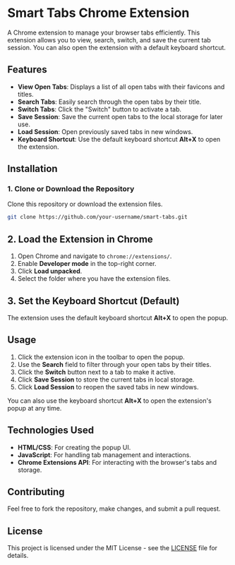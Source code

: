 # Smart Tabs Chrome Extension

A Chrome extension to manage your browser tabs efficiently. This extension allows you to view, search, switch, and save the current tab session. You can also open the extension with a default keyboard shortcut.

## Features

- **View Open Tabs**: Displays a list of all open tabs with their favicons and titles.
- **Search Tabs**: Easily search through the open tabs by their title.
- **Switch Tabs**: Click the "Switch" button to activate a tab.
- **Save Session**: Save the current open tabs to the local storage for later use.
- **Load Session**: Open previously saved tabs in new windows.
- **Keyboard Shortcut**: Use the default keyboard shortcut **Alt+X** to open the extension.

## Installation

### 1. Clone or Download the Repository

Clone this repository or download the extension files.

```bash
git clone https://github.com/your-username/smart-tabs.git
```

## 2. Load the Extension in Chrome

1. Open Chrome and navigate to `chrome://extensions/`.
2. Enable **Developer mode** in the top-right corner.
3. Click **Load unpacked**.
4. Select the folder where you have the extension files.

## 3. Set the Keyboard Shortcut (Default)

The extension uses the default keyboard shortcut **Alt+X** to open the popup.

## Usage

1. Click the extension icon in the toolbar to open the popup.
2. Use the **Search** field to filter through your open tabs by their titles.
3. Click the **Switch** button next to a tab to make it active.
4. Click **Save Session** to store the current tabs in local storage.
5. Click **Load Session** to reopen the saved tabs in new windows.

You can also use the keyboard shortcut **Alt+X** to open the extension's popup at any time.

## Technologies Used

- **HTML/CSS**: For creating the popup UI.
- **JavaScript**: For handling tab management and interactions.
- **Chrome Extensions API**: For interacting with the browser's tabs and storage.

## Contributing

Feel free to fork the repository, make changes, and submit a pull request.

## License

This project is licensed under the MIT License - see the [LICENSE](LICENSE) file for details.
